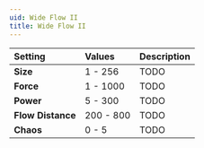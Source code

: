 ```yaml
---
uid: Wide Flow II
title: Wide Flow II
---
```


| Setting           | Values    | Description |
| :---------------- | :-------- | :---------- |
| **Size**          | 1 - 256   | TODO        |
| **Force**         | 1 - 1000  | TODO        |
| **Power**         | 5 - 300   | TODO        |
| **Flow Distance** | 200 - 800 | TODO        |
| **Chaos**         | 0 - 5     | TODO        |






<!--examples-->